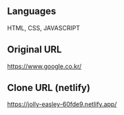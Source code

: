 ## Languages
HTML, CSS, JAVASCRIPT

## Original URL
https://www.google.co.kr/

## Clone URL (netlify)
https://jolly-easley-60fde9.netlify.app/
